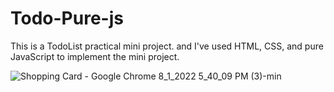 # Todo-Pure-js
This is a TodoList practical mini project. and I've used HTML, CSS, and pure JavaScript to implement the mini project.


![Shopping Card - Google Chrome 8_1_2022 5_40_09 PM (3)-min](https://user-images.githubusercontent.com/96312176/182159750-4a68acd6-508f-4a90-a30d-07ed9295c8c4.png)
